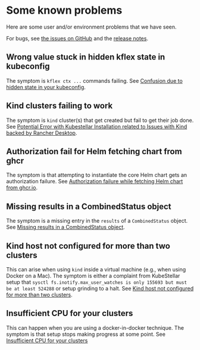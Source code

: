 # Some known problems

Here are some user and/or environment problems that we have seen.

For bugs, see [the issues on GitHub](https://github.com/kubestellar/kubestellar/issues) and the [release notes](release-notes.md).

## Wrong value stuck in hidden kflex state in kubeconfig

The symptom is `kflex ctx ...` commands failing. See [Confusion due to hidden state in your kubeconfig](knownissue-kflex-extension.md).

## Kind clusters failing to work

The symptom is `kind` cluster(s) that get created but fail to get their job done. See [Potential Error with Kubestellar Installation related to Issues with Kind backed by Rancher Desktop](knownissue-kind-config.md).

## Authorization fail for Helm fetching chart from ghcr

The symptom is that attempting to instantiate the core Helm chart gets an authorization failure. See [Authorization failure while fetching Helm chart from ghcr.io](knownissue-helm-ghcr.md).

## Missing results in a CombinedStatus object

The symptom is a missing entry in the `results` of a `CombinedStatus` object. See [Missing results in a CombinedStatus object](knownissue-collector-miss.md).

## Kind host not configured for more than two clusters

This can arise when using `kind` inside a virtual machine (e.g., when using Docker on a Mac). The symptom is either a complaint from KubeStellar setup that `sysctl fs.inotify.max_user_watches is only 155693 but must be at least 524288` or setup grinding to a halt. See [Kind host not configured for more than two clusters](installation-errors.md).

## Insufficient CPU for your clusters

This can happen when you are using a docker-in-docker technique. The symptom is that setup stops making progress at some point. See [Insufficient CPU for your clusters](knownissue-cpu-insufficient-fort-its1.md)
